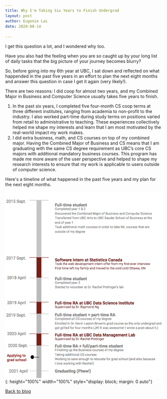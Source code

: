 ```yaml
---
title: Why I'm Taking Six Years to Finish Undergrad
layout: post
author: Eugenie Lai
date: 2020-08-14

---
```


I get this question a lot, and I wondered why too.

Have you also had the feeling when you are so caught up by your long list of daily tasks that the big picture of your journey becomes blurry? 

So, before going into my 6th year at UBC, I sat down and reflected on what happended in the past five years in an effort to plan the next eight months and answer this question in case I get it again (very likely!).

There are two reasons: I did coop for almost two years, and my Combined Major in Business and Computer Science usually takes five years to finish.
1. In the past six years, I completed five four-month CS coop terms at three different institutes, ranging from academia to non-profit to the industry. I also worked part-time during study terms on positions varied from retail to administrative to teaching. These experiences collectively helped me shape my interests and learn that I am most motivated by the real-world impact my work makes.
2. I did extra business, math, and CS courses on top of my combined major. Having the Combined Major of Business and CS means that I am graduating with the same CS degree requirement as UBC’s core CS majors with additional mandatory business courses. This program has made me more aware of the user perspective and helped to shape my research interests to ensure that my work is applicable to users outside of computer science.

Here's a timeline of what happened in the past five years and my plan for the next eight months. 

![alt text][what-happened]{: height="100%" width="100%" style="display: block; margin: 0 auto"}

[what-happened]: /assets/posts/timeline/what-happened.png "what-happened.png"

[Back to blog](../blog.html)